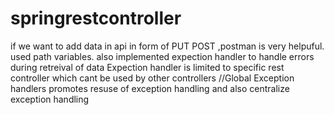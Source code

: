 # springrestcontroller

if we want to add data in api in form of PUT POST ,postman is very helpuful.
used path variables.
also implemented expection handler to handle errors during retreival of data
Expection handler is limited to specific rest controller which cant be used by other controllers
//Global Exception handlers promotes resuse of exception handling and also centralize exception handling

